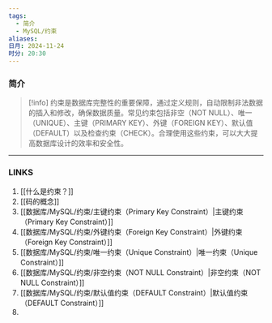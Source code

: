 ```yaml
---
tags:
  - 简介
  - MySQL/约束
aliases: 
日月: 2024-11-24
时分: 20:30
---
```

### 简介

>[!info] 约束是数据库完整性的重要保障，通过定义规则，自动限制非法数据的插入和修改，确保数据质量。常见约束包括非空（NOT NULL）、唯一（UNIQUE）、主键（PRIMARY KEY）、外键（FOREIGN KEY）、默认值（DEFAULT）以及检查约束（CHECK）。合理使用这些约束，可以大大提高数据库设计的效率和安全性。


---
### LINKS
1. [[什么是约束？]]
2. [[码的概念]]
3. [[数据库/MySQL/约束/主键约束（Primary Key Constraint）|主键约束（Primary Key Constraint）]]
4. [[数据库/MySQL/约束/外键约束（Foreign Key Constraint）|外键约束（Foreign Key Constraint）]]
5. [[数据库/MySQL/约束/唯一约束（Unique Constraint）|唯一约束（Unique Constraint）]]
6. [[数据库/MySQL/约束/非空约束（NOT NULL Constraint）|非空约束（NOT NULL Constraint）]]
7. [[数据库/MySQL/约束/默认值约束（DEFAULT Constraint）|默认值约束（DEFAULT Constraint）]]
8. 